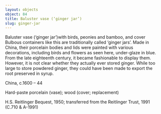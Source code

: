 ```yaml
---
layout: objects
object: 84
title: Baluster vase (‘ginger jar’)
slug: ginger-jar
---
```

Baluster vase (‘ginger jar’)with birds, peonies and bamboo, and cover  Bulbous containers like this are traditionally called ‘ginger jars’. Made in China, their porcelain bodies and lids were painted with various decorations, including birds and flowers as seen here, under-glaze in blue. From the late eighteenth century, it became fashionable to display them. However, it is not clear whether they actually ever stored ginger. While too large to store powdered ginger, they could have been made to export the root preserved in syrup.  

China, c.1600 – 44  

Hard-paste porcelain (vase); wood (cover; replacement)  

H.S. Reitlinger Bequest, 1950; transferred from the Reitlinger Trust, 1991 (C.710 &amp; A-1991)
